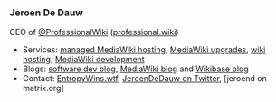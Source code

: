 ### Jeroen De Dauw

CEO of [@ProfessionalWiki] ([professional.wiki])

* Services: [managed MediaWiki hosting], [MediaWiki upgrades], [wiki hosting], [MediaWiki development]
* Blogs: [software dev blog], [MediaWiki blog] and [Wikibase blog]
* Contact: [EntropyWins.wtf], [JeroenDeDauw on Twitter], [jeroend on matrix.org]

[professional.wiki]: https://professional.wiki
[managed MediaWiki hosting]: https://pro.wiki
[software dev blog]: https://entropywins.wtf/blog/
[MediaWiki blog]: https://professional.wiki/en/blog/
[Wikibase blog]: https://wikibase.consulting/blog/
[MediaWiki upgrades]: https://professional.wiki/
[wiki hosting]: https://pro.wiki
[MediaWiki development]: https://professional.wiki/en/mediawiki-development
[EntropyWins.wtf]: https://EntropyWins.wtf
[JeroenDeDauw on Twitter]: https://twitter.com/JeroenDeDauw
[jeroendon matrix.org]: https://matrix.to/#/@jeroend:matrix.org
[@ProfessionalWiki]: https://github.com/ProfessionalWiki/
